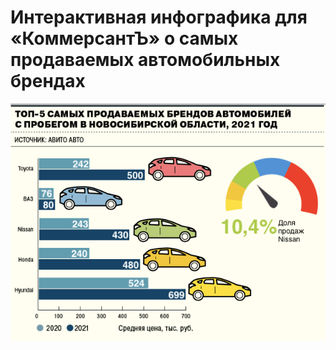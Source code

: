 # Интерактивная инфографика для «КоммерсантЪ» о самых продаваемых автомобильных брендах
<img src="images/auto.png">
